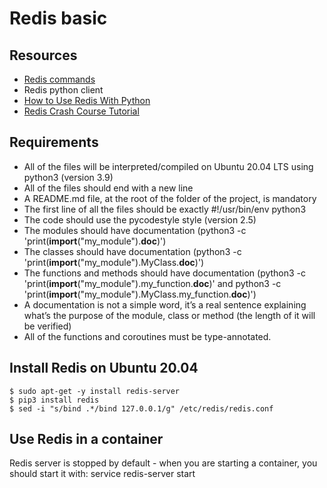 # Redis basic

## Resources
* [Redis commands](https://redis.io/docs/latest/commands/)
* Redis python client
* [How to Use Redis With Python](https://intranet.hbtn.io/rltoken/NxpS4PTyCpDK29oLyCBwHQ)
* [Redis Crash Course Tutorial](https://www.youtube.com/watch?v=Hbt56gFj998)

## Requirements
* All of the files will be interpreted/compiled on Ubuntu 20.04 LTS using python3 (version 3.9)
* All of the files should end with a new line
* A README.md file, at the root of the folder of the project, is mandatory
* The first line of all the files should be exactly #!/usr/bin/env python3
* The code should use the pycodestyle style (version 2.5)
* The modules should have documentation (python3 -c 'print(__import__("my_module").__doc__)')
* The classes should have documentation (python3 -c 'print(__import__("my_module").MyClass.__doc__)')
* The functions and methods should have documentation (python3 -c 'print(__import__("my_module").my_function.__doc__)' and python3 -c 'print(__import__("my_module").MyClass.my_function.__doc__)')
* A documentation is not a simple word, it’s a real sentence explaining what’s the purpose of the module, class or method (the length of it will be verified)
* All of the functions and coroutines must be type-annotated.

## Install Redis on Ubuntu 20.04
```
$ sudo apt-get -y install redis-server
$ pip3 install redis
$ sed -i "s/bind .*/bind 127.0.0.1/g" /etc/redis/redis.conf
```

## Use Redis in a container
Redis server is stopped by default - when you are starting a container, you should start it with: service redis-server start